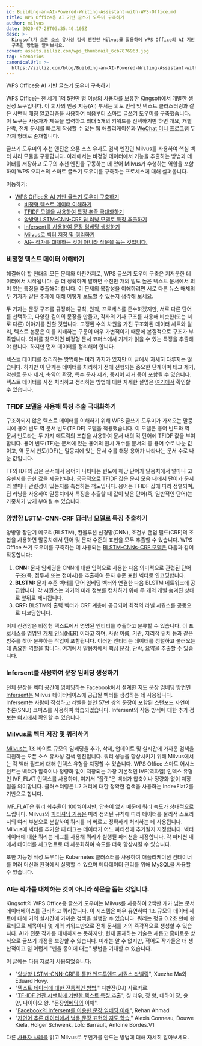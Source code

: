 ```yaml
---
id: Building-an-AI-Powered-Writing-Assistant-with-WPS-Office.md
title: WPS Office용 AI 기반 글쓰기 도우미 구축하기
author: milvus
date: 2020-07-28T03:35:40.105Z
desc: >-
  Kingsoft가 오픈 소스 유사성 검색 엔진인 Milvus를 활용하여 WPS Office의 AI 기반 글쓰기 도우미를 위한 추천 엔진을
  구축한 방법을 알아보세요.
cover: assets.zilliz.com/wps_thumbnail_6cb7876963.jpg
tag: Scenarios
canonicalUrl: >-
  https://zilliz.com/blog/Building-an-AI-Powered-Writing-Assistant-with-WPS-Office
---
```

<custom-h1>WPS Office용 AI 기반 글쓰기 도우미 구축하기</custom-h1><p>WPS Office는 전 세계 1억 5천만 명 이상의 사용자를 보유한 Kingsoft에서 개발한 생산성 도구입니다. 이 회사의 인공 지능(AI) 부서는 의도 인식 및 텍스트 클러스터링과 같은 시맨틱 매칭 알고리즘을 사용하여 처음부터 스마트 글쓰기 도우미를 구축했습니다. 이 도구는 사용자가 제목을 입력하고 최대 5개의 키워드를 선택하기만 하면 개요, 개별 단락, 전체 문서를 빠르게 작성할 수 있는 웹 애플리케이션과 <a href="https://walkthechat.com/wechat-mini-programs-simple-introduction/">WeChat 미니 프로그램</a> 두 가지 형태로 존재합니다.</p>
<p>글쓰기 도우미의 추천 엔진은 오픈 소스 유사도 검색 엔진인 Milvus를 사용하여 핵심 벡터 처리 모듈을 구동합니다. 아래에서는 비정형 데이터에서 기능을 추출하는 방법과 데이터를 저장하고 도구의 추천 엔진을 구동하는 데 있어 Milvus가 수행하는 역할을 포함하여 WPS 오피스의 스마트 글쓰기 도우미를 구축하는 프로세스에 대해 살펴봅니다.</p>
<p>이동하기:</p>
<ul>
<li><a href="#building-an-ai-powered-writing-assistant-for-wps-office">WPS Office용 AI 기반 글쓰기 도우미 구축하기</a><ul>
<li><a href="#making-sense-of-unstructured-textual-data">비정형 텍스트 데이터 이해하기</a></li>
<li><a href="#using-the-tfidf-model-to-maximize-feature-extraction">TFIDF 모델을 사용하여 특징 추출 극대화하기</a></li>
<li><a href="#extracting-features-with-the-bi-directional-lstm-cnns-crf-deep-learning-model">양방향 LSTM-CNN-CRF 딥 러닝 모델로 특징 추출하기</a></li>
<li><a href="#creating-sentence-embeddings-using-infersent">Infersent를 사용하여 문장 임베딩 생성하기</a></li>
<li><a href="#storing-and-querying-vectors-with-milvus">Milvus로 벡터 저장 및 쿼리하기</a></li>
<li><a href="#ai-isnt-replacing-writers-its-helping-them-write">AI는 작가를 대체하는 것이 아니라 작문을 돕는 것입니다.</a></li>
</ul></li>
</ul>
<h3 id="Making-sense-of-unstructured-textual-data" class="common-anchor-header">비정형 텍스트 데이터 이해하기</h3><p>해결해야 할 현대의 모든 문제와 마찬가지로, WPS 글쓰기 도우미 구축은 지저분한 데이터에서 시작됩니다. 좀 더 정확하게 말하면 수천만 개의 밀도 높은 텍스트 문서에서 의미 있는 특징을 추출해야 합니다. 이 문제의 복잡성을 이해하려면 서로 다른 뉴스 매체의 두 기자가 같은 주제에 대해 어떻게 보도할 수 있는지 생각해 보세요.</p>
<p>두 기자는 문장 구조를 규정하는 규칙, 원칙, 프로세스를 준수하겠지만, 서로 다른 단어를 선택하고, 다양한 길이의 문장을 만들고, 각자의 기사 구조를 사용해 비슷한(또는 서로 다른) 이야기를 전할 것입니다. 고정된 수의 차원을 가진 구조화된 데이터 세트와 달리, 텍스트 본문은 이를 지배하는 구문이 매우 가변적이기 때문에 본질적으로 구조가 부족합니다. 의미를 찾으려면 비정형 문서 코퍼스에서 기계가 읽을 수 있는 특징을 추출해야 합니다. 하지만 먼저 데이터를 정리해야 합니다.</p>
<p>텍스트 데이터를 정리하는 방법에는 여러 가지가 있지만 이 글에서 자세히 다루지는 않습니다. 하지만 이 단계는 데이터를 처리하기 전에 선행되는 중요한 단계이며 태그 제거, 악센트 문자 제거, 축약어 확장, 특수 문자 제거, 중지어 제거 등이 포함될 수 있습니다. 텍스트 데이터를 사전 처리하고 정리하는 방법에 대한 자세한 설명은 <a href="https://towardsdatascience.com/understanding-feature-engineering-part-3-traditional-methods-for-text-data-f6f7d70acd41">여기에서</a> 확인할 수 있습니다.</p>
<h3 id="Using-the-TFIDF-model-to-maximize-feature-extraction" class="common-anchor-header">TFIDF 모델을 사용해 특징 추출 극대화하기</h3><p>구조화되지 않은 텍스트 데이터를 이해하기 위해 WPS 글쓰기 도우미가 가져오는 말뭉치에 용어 빈도 역 문서 빈도(TFIDF) 모델을 적용했습니다. 이 모델은 용어 빈도와 역 문서 빈도라는 두 가지 메트릭의 조합을 사용하여 문서 내의 각 단어에 TFIDF 값을 부여합니다. 용어 빈도(TF)는 문서에 있는 용어의 원시 개수를 문서의 총 용어 수로 나눈 값이고, 역 문서 빈도(IDF)는 말뭉치에 있는 문서 수를 해당 용어가 나타나는 문서 수로 나눈 값입니다.</p>
<p>TF와 IDF의 곱은 문서에서 용어가 나타나는 빈도에 해당 단어가 말뭉치에서 얼마나 고유한지를 곱한 값을 제공합니다. 궁극적으로 TFIDF 값은 문서 모음 내에서 단어가 문서와 얼마나 관련성이 있는지를 측정하는 척도입니다. 용어는 TFIDF 값에 따라 정렬되며, 딥 러닝을 사용하여 말뭉치에서 특징을 추출할 때 값이 낮은 단어(즉, 일반적인 단어)는 가중치가 낮게 부여될 수 있습니다.</p>
<h3 id="Extracting-features-with-the-bi-directional-LSTM-CNNs-CRF-deep-learning-model" class="common-anchor-header">양방향 LSTM-CNN-CRF 딥러닝 모델로 특징 추출하기</h3><p>양방향 장단기 메모리(BLSTM), 컨볼루션 신경망(CNN), 조건부 랜덤 필드(CRF)의 조합을 사용하면 말뭉치에서 단어 및 문자 수준의 표현을 모두 추출할 수 있습니다. WPS Office 쓰기 도우미를 구축하는 데 사용되는 <a href="https://arxiv.org/pdf/1603.01354.pdf">BLSTM-CNNs-CRF 모델은</a> 다음과 같이 작동합니다:</p>
<ol>
<li><strong>CNN:</strong> 문자 임베딩을 CNN에 대한 입력으로 사용한 다음 의미적으로 관련된 단어 구조(즉, 접두사 또는 접미사)를 추출하여 문자 수준 표현 벡터로 인코딩합니다.</li>
<li><strong>BLSTM:</strong> 문자 수준 벡터를 단어 임베딩 벡터와 연결한 다음 BLSTM 네트워크에 공급합니다. 각 시퀀스는 과거와 미래 정보를 캡처하기 위해 두 개의 개별 숨겨진 상태로 앞뒤로 제시됩니다.</li>
<li><strong>CRF:</strong> BLSTM의 출력 벡터가 CRF 계층에 공급되어 최적의 라벨 시퀀스를 공동으로 디코딩합니다.</li>
</ol>
<p>이제 신경망은 비정형 텍스트에서 명명된 엔티티를 추출하고 분류할 수 있습니다. 이 프로세스를 명명된 <a href="https://en.wikipedia.org/wiki/Named-entity_recognition">개체 인식(NER)</a> 이라고 하며, 사람 이름, 기관, 지리적 위치 등과 같은 범주를 찾아 분류하는 작업이 포함됩니다. 이러한 엔티티는 데이터를 정렬하고 불러오는 데 중요한 역할을 합니다. 여기에서 말뭉치에서 핵심 문장, 단락, 요약을 추출할 수 있습니다.</p>
<h3 id="Creating-sentence-embeddings-using-Infersent" class="common-anchor-header">Infersent를 사용하여 문장 임베딩 생성하기</h3><p>전체 문장을 벡터 공간에 임베딩하는 Facebook에서 설계한 지도 문장 임베딩 방법인<a href="https://github.com/facebookresearch/InferSent">Infersent는</a> Milvus 데이터베이스에 공급될 벡터를 생성하는 데 사용됩니다. Infersent는 사람이 작성하고 라벨을 붙인 57만 쌍의 문장이 포함된 스탠포드 자연어 추론(SNLI) 코퍼스를 사용하여 학습되었습니다. Infersent의 작동 방식에 대한 추가 정보는 <a href="https://medium.com/analytics-vidhya/sentence-embeddings-facebooks-infersent-6ac4a9fc2001">여기에서</a> 확인할 수 있습니다.</p>
<h3 id="Storing-and-querying-vectors-with-Milvus" class="common-anchor-header">Milvus로 벡터 저장 및 쿼리하기</h3><p><a href="https://www.milvus.io/">Milvus는</a> 1조 바이트 규모의 임베딩을 추가, 삭제, 업데이트 및 실시간에 가까운 검색을 지원하는 오픈 소스 유사성 검색 엔진입니다. 쿼리 성능을 향상시키기 위해 Milvus에서는 각 벡터 필드에 대해 인덱스 유형을 지정할 수 있습니다. WPS Office 스마트 어시스턴트는 벡터가 압축이나 정량화 없이 저장되는 가장 기본적인 IVF(역파일) 인덱스 유형인 IVF_FLAT 인덱스를 사용하며, 여기서 "플랫"은 벡터가 압축이나 정량화 없이 저장됨을 의미합니다. 클러스터링은 L2 거리에 대한 정확한 검색을 사용하는 IndexFlat2를 기반으로 합니다.</p>
<p>IVF_FLAT은 쿼리 회수율이 100%이지만, 압축이 없기 때문에 쿼리 속도가 상대적으로 느립니다. Milvus의 <a href="https://milvus.io/docs/manage-partitions.md">파티셔닝 기능은</a> 미리 정의된 규칙에 따라 데이터를 물리적 스토리지의 여러 부분으로 분할하여 쿼리를 더 빠르고 정확하게 처리하는 데 사용됩니다. Milvus에 벡터를 추가할 때 태그는 데이터가 어느 파티션에 추가될지 지정합니다. 벡터 데이터에 대한 쿼리는 태그를 사용해 쿼리가 실행될 파티션을 지정합니다. 각 파티션 내에서 데이터를 세그먼트로 더 세분화하여 속도를 더욱 향상시킬 수 있습니다.</p>
<p>또한 지능형 작성 도우미는 Kubernetes 클러스터를 사용하여 애플리케이션 컨테이너를 여러 머신과 환경에서 실행할 수 있으며 메타데이터 관리를 위해 MySQL을 사용할 수 있습니다.</p>
<h3 id="AI-isn’t-replacing-writers-it’s-helping-them-write" class="common-anchor-header">AI는 작가를 대체하는 것이 아니라 작문을 돕는 것입니다.</h3><p>Kingsoft의 WPS Office용 글쓰기 도우미는 Milvus를 사용하여 2백만 개가 넘는 문서 데이터베이스를 관리하고 쿼리합니다. 이 시스템은 매우 유연하여 1조 규모의 데이터 세트에 대해 거의 실시간에 가까운 검색을 실행할 수 있습니다. 쿼리는 평균 0.2초 만에 완료되므로 제목이나 몇 개의 키워드만으로 전체 문서를 거의 즉각적으로 생성할 수 있습니다. AI가 전문 작가를 대체하지는 못하지만, 현재 존재하는 기술은 새롭고 흥미로운 방식으로 글쓰기 과정을 보강할 수 있습니다. 미래는 알 수 없지만, 적어도 작가들은 더 생산적이고 덜 어렵게 "펜을 종이에 대는" 방법을 기대할 수 있습니다.</p>
<p>이 글에는 다음 자료가 사용되었습니다:</p>
<ul>
<li>"<a href="https://arxiv.org/pdf/1603.01354.pdf">양방향 LSTM-CNN-CRF를 통한 엔드투엔드 시퀀스 라벨링</a>", Xuezhe Ma와 Eduard Hovy.</li>
<li>"<a href="https://towardsdatascience.com/understanding-feature-engineering-part-3-traditional-methods-for-text-data-f6f7d70acd41">텍스트 데이터에 대한 전통적인 방법</a>," 디판잔(DJ) 사르카르.</li>
<li>"<a href="https://ieeexplore.ieee.org/document/8780663">TF-IDF 연관 시맨틱에 기반한 텍스트 특징 추출</a>", 칭 리우, 징 왕, 데하이 장, 윤 양, 나이야오 왕. "문장<a href="https://ieeexplore.ieee.org/document/8780663">임베딩의</a> 이해".</li>
<li>"<a href="https://medium.com/analytics-vidhya/sentence-embeddings-facebooks-infersent-6ac4a9fc2001">Facebook의 Infersent를 이용한 문장 임베딩 이해</a>", Rehan Ahmad</li>
<li>"<a href="https://arxiv.org/pdf/1705.02364.pdf">자연어 추론 데이터에서 범용 문장 표현의 지도 학습</a>," Alexis Conneau, Douwe Kiela, Holger Schwenk, LoÏc Barrault, Antoine Bordes.V1</li>
</ul>
<p>다른 <a href="https://zilliz.com/user-stories">사용자 사례를</a> 읽고 Milvus로 무언가를 만드는 방법에 대해 자세히 알아보세요.</p>
